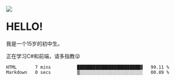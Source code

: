 <img src="https://metrics.lecoq.io/hrxiaohu?template=classic&isocalendar=1&languages=1&introduction=1&gists=1&base.indepth=false&base.hireable=false&isocalendar.duration=half-year&languages.limit=8&languages.threshold=0%25&languages.other=false&languages.colors=github&languages.sections=most-used&languages.indepth=false&languages.analysis.timeout=15&languages.categories=markup%2C%20programming&languages.recent.categories=markup%2C%20programming&languages.recent.load=300&languages.recent.days=14&introduction.title=true&config.timezone=Asia%2FShanghai" align=left>

# HELLO!
<p>我是一个15岁的初中生。</p>
<p>正在学习C#和前端，请多指教😜</p>

<!--START_SECTION:waka-->

```text
HTML       7 mins          ████████████████████████▓   99.11 %
Markdown   0 secs          ▒░░░░░░░░░░░░░░░░░░░░░░░░   00.89 %
```

<!--END_SECTION:waka-->



